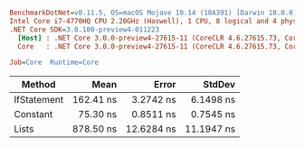 ``` ini

BenchmarkDotNet=v0.11.5, OS=macOS Mojave 10.14 (18A391) [Darwin 18.0.0]
Intel Core i7-4770HQ CPU 2.20GHz (Haswell), 1 CPU, 8 logical and 4 physical cores
.NET Core SDK=3.0.100-preview4-011223
  [Host] : .NET Core 3.0.0-preview4-27615-11 (CoreCLR 4.6.27615.73, CoreFX 4.700.19.21213), 64bit RyuJIT
  Core   : .NET Core 3.0.0-preview4-27615-11 (CoreCLR 4.6.27615.73, CoreFX 4.700.19.21213), 64bit RyuJIT

Job=Core  Runtime=Core  

```
|      Method |      Mean |      Error |     StdDev |
|------------ |----------:|-----------:|-----------:|
| IfStatement | 162.41 ns |  3.2742 ns |  6.1498 ns |
|    Constant |  75.30 ns |  0.8511 ns |  0.7545 ns |
|       Lists | 878.50 ns | 12.6284 ns | 11.1947 ns |
